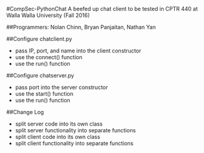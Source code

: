 #CompSec-PythonChat
A beefed up chat client to be tested in CPTR 440 at Walla Walla University (Fall 2016)

##Programmers: 
Nolan Chinn, Bryan Panjaitan, Nathan Yan

##Configure chatclient.py
 - pass IP, port, and name into the client constructor
 - use the connect() function
 - use the run() function
 
##Configure chatserver.py
 - pass port into the server constructor
 - use the start() function
 - use the run() function

##Change Log
 - split server code into its own class
 - split server functionality into separate functions
 - split client code into its own class
 - split client functionality into separate functions